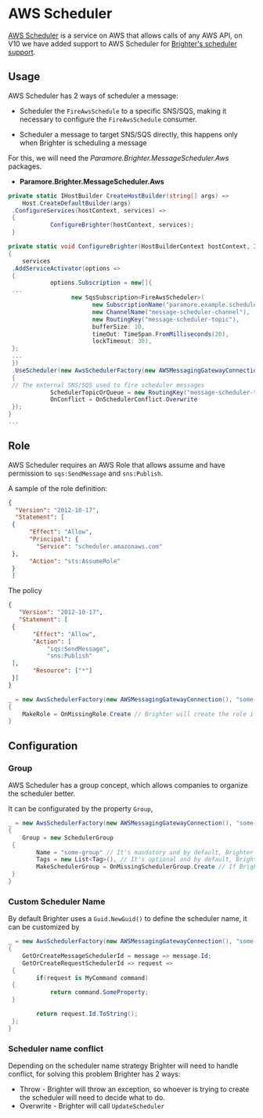 # AWS Scheduler

[AWS Scheduler](https://aws.amazon.com/blogs/compute/introducing-amazon-eventbridge-scheduler/) is a service on AWS that allows calls of any AWS API, on V10 we have added support to AWS Scheduler for [Brighter's scheduler support](/contents/BrighterScheduleroSupport.md).

## Usage

AWS Scheduler has 2 ways of scheduler a message:

- Scheduler the `FireAwsSchedule` to a specific SNS/SQS, making it necessary to configure the `FireAwsSchedule` consumer.

- Scheduler a message to target SNS/SQS directly, this happens only when Brighter is scheduling a message

For this, we will need the *Paramore.Brighter.MessageScheduler.Aws* packages.

* **Paramore.Brighter.MessageScheduler.Aws**

```csharp
private static IHostBuilder CreateHostBuilder(string[] args) =>
    Host.CreateDefaultBuilder(args)
 .ConfigureServices(hostContext, services) =>
 {
            ConfigureBrighter(hostContext, services);
 }

private static void ConfigureBrighter(HostBuilderContext hostContext, IServiceCollection services)
{
    services
 .AddServiceActivator(options => 
 {
            options.Subscription = new[]{
 ...
                  new SqsSubscription<FireAwsScheduler>(
                        new SubscriptionName("paramore.example.scheduler-message"),
                        new ChannelName("message-scheduler-channel"),
                        new RoutingKey("message-scheduler-topic"),
                        bufferSize: 10,
                        timeOut: TimeSpan.FromMilliseconds(20),
                        lockTimeout: 30),
 };
 ...  
 })
 .UseScheduler(new AwsSchedulerFactory(new AWSMessagingGatewayConnection(), "some-role")
 {
 // The external SNS/SQS used to fire scheduler messages
            SchedulerTopicOrQueue = new RoutingKey("message-scheduler-topic"),
            OnConflict = OnSchedulerConflict.Overwrite
 });
}
...
```

## Role

AWS Scheduler requires an AWS Role that allows assume and have permission to `sqs:SendMessage` and `sns:Publish`.

A sample of the role definition:

```json
{
  "Version": "2012-10-17",
  "Statement": [
 {
      "Effect": "Allow",
      "Principal": {
        "Service": "scheduler.amazonaws.com"
 },
      "Action": "sts:AssumeRole"
 }
 ]
```

The policy
```json
{
   "Version": "2012-10-17",
   "Statement": [
 {
       "Effect": "Allow",
       "Action": [
           "sqs:SendMessage",
           "sns:Publish"
 ],
       "Resource": ["*"]
 }]
}
```


```c#
_ = new AwsSchedulerFactory(new AWSMessagingGatewayConnection(), "some-role")
{
    MakeRole = OnMissingRole.Create // Brighter will create the role if it doesn't exist. 
}
```

## Configuration
### Group
AWS Scheduler has a group concept, which allows companies to organize the scheduler better.

It can be configurated by the property `Group`,

```c#
_ = new AwsSchedulerFactory(new AWSMessagingGatewayConnection(), "some-role")
{
    Group = new SchedulerGroup
 {
        Name = "some-group" // It's mandatory and by default, Brighter is going to use the "default" group
        Tags = new List<Tag>(), // It's optional and by default, Brighter will set the "Source" tag as "Brighter",
        MakeSchedulerGroup = OnMissingSchedulerGroup.Create // If Brighter should or not create the Scheduler Group, by default Brighter will assume that exists.
 }
}
```

### Custom Scheduler Name
By default Brighter uses a `Guid.NewGuid()` to define the scheduler name, it can be customized by

```c#
_ = new AwsSchedulerFactory(new AWSMessagingGatewayConnection(), "some-role")
{
    GetOrCreateMessageSchedulerId = message => message.Id;
    GetOrCreateRequestSchedulerId => request => 
 {
        if(request is MyCommand command)
 {
            return command.SomeProperty;
 }

        return request.Id.ToString();
 };
}
```

### Scheduler name conflict
Depending on the scheduler name strategy Brighter will need to handle conflict, for solving this problem Brighter has 2 ways:

- Throw - Brighter will throw an exception, so whoever is trying to create the scheduler will need to decide what to do.
- Overwrite - Brighter will call `UpdateScheduler`